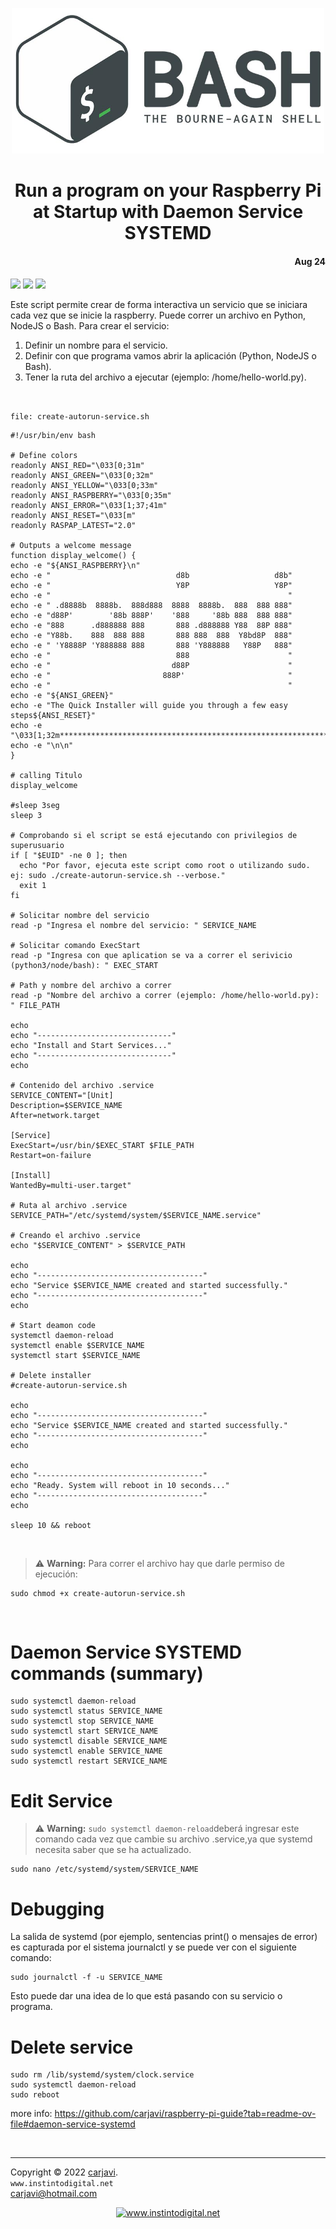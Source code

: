<p align="center"><img src="./img/bashlogo.png" width="500"  alt=" " /></p>
<h1 align="center">Run a program on your Raspberry Pi at Startup with Daemon Service SYSTEMD</h1> 
<h4 align="right">Aug 24</h4>

<img src="https://img.shields.io/badge/Hardware-Raspberry%20ver%204-red">
<img src="https://img.shields.io/badge/Hardware-Raspberry%203B%2B-red">
<img src="https://img.shields.io/badge/Hardware-Raspberry%20Zero-red">

<br>

Este script permite crear de forma interactiva un servicio que se iniciara cada vez que se inicie la raspberry. Puede correr un archivo en Python, NodeJS o Bash. Para crear el servicio:

1. Definir un nombre para el servicio.
2. Definir con que programa vamos abrir la aplicación (Python, NodeJS o Bash).
3. Tener la ruta del archivo a ejecutar (ejemplo: /home/hello-world.py).


<br>

```file: create-autorun-service.sh```
```
#!/usr/bin/env bash

# Define colors
readonly ANSI_RED="\033[0;31m"
readonly ANSI_GREEN="\033[0;32m"
readonly ANSI_YELLOW="\033[0;33m"
readonly ANSI_RASPBERRY="\033[0;35m"
readonly ANSI_ERROR="\033[1;37;41m"
readonly ANSI_RESET="\033[m"
readonly RASPAP_LATEST="2.0"

# Outputs a welcome message
function display_welcome() {
echo -e "${ANSI_RASPBERRY}\n"
echo -e "                            d8b                   d8b" 
echo -e "                            Y8P                   Y8P"
echo -e "                                                     "
echo -e " .d8888b  8888b.  888d888  8888  8888b.  888  888 888"
echo -e "d88P'        '88b 888P'    '888     '88b 888  888 888" 
echo -e "888      .d888888 888       888 .d888888 Y88  88P 888" 
echo -e "Y88b.    888  888 888       888 888  888  Y8bd8P  888" 
echo -e " 'Y8888P 'Y888888 888       888 'Y888888   Y88P   888" 
echo -e "                            888                      " 
echo -e "                           d88P                      " 
echo -e "                         888P'                       " 
echo -e "                                                     "
echo -e "${ANSI_GREEN}"
echo -e "The Quick Installer will guide you through a few easy steps${ANSI_RESET}"
echo -e "\033[1;32m***************************************************************$*\033[m"
echo -e "\n\n"
}

# calling Titulo 
display_welcome
    
#sleep 3seg
sleep 3

# Comprobando si el script se está ejecutando con privilegios de superusuario
if [ "$EUID" -ne 0 ]; then 
  echo "Por favor, ejecuta este script como root o utilizando sudo. ej: sudo ./create-autorun-service.sh --verbose."
  exit 1
fi

# Solicitar nombre del servicio
read -p "Ingresa el nombre del servicio: " SERVICE_NAME

# Solicitar comando ExecStart
read -p "Ingresa con que aplication se va a correr el serivicio (python3/node/bash): " EXEC_START

# Path y nombre del archivo a correr
read -p "Nombre del archivo a correr (ejemplo: /home/hello-world.py): " FILE_PATH

echo
echo "------------------------------"
echo "Install and Start Services..."
echo "------------------------------"
echo

# Contenido del archivo .service
SERVICE_CONTENT="[Unit]
Description=$SERVICE_NAME
After=network.target

[Service]
ExecStart=/usr/bin/$EXEC_START $FILE_PATH
Restart=on-failure

[Install]
WantedBy=multi-user.target"

# Ruta al archivo .service
SERVICE_PATH="/etc/systemd/system/$SERVICE_NAME.service"

# Creando el archivo .service
echo "$SERVICE_CONTENT" > $SERVICE_PATH

echo
echo "-------------------------------------"
echo "Service $SERVICE_NAME created and started successfully."
echo "-------------------------------------"
echo

# Start deamon code
systemctl daemon-reload
systemctl enable $SERVICE_NAME
systemctl start $SERVICE_NAME

# Delete installer
#create-autorun-service.sh

echo
echo "-------------------------------------"
echo "Service $SERVICE_NAME created and started successfully."
echo "-------------------------------------"
echo

echo
echo "-------------------------------------"
echo "Ready. System will reboot in 10 seconds..."
echo "-------------------------------------"
echo

sleep 10 && reboot
```

<br>

> :warning: **Warning:** Para correr el archivo hay que darle permiso de ejecución:
```
sudo chmod +x create-autorun-service.sh
```

<br>

# Daemon Service SYSTEMD commands (summary)
```
sudo systemctl daemon-reload
sudo systemctl status SERVICE_NAME
sudo systemctl stop SERVICE_NAME
sudo systemctl start SERVICE_NAME
sudo systemctl disable SERVICE_NAME
sudo systemctl enable SERVICE_NAME
sudo systemctl restart SERVICE_NAME
```
# Edit Service
> :warning: **Warning:** ```sudo systemctl daemon-reload```deberá ingresar este  comando cada vez que cambie su archivo .service,ya que systemd necesita saber que se ha actualizado.
```
sudo nano /etc/systemd/system/SERVICE_NAME
```

# Debugging
La salida de systemd (por ejemplo, sentencias print() o mensajes de error) es capturada por el sistema journalctl y se puede ver con el siguiente comando:
```
sudo journalctl -f -u SERVICE_NAME
```
Esto puede dar una idea de lo que está pasando con su servicio o programa.

# Delete service
```
sudo rm /lib/systemd/system/clock.service
sudo systemctl daemon-reload
sudo reboot
```


more info: https://github.com/carjavi/raspberry-pi-guide?tab=readme-ov-file#daemon-service-systemd

<br>

---
Copyright &copy; 2022 [carjavi](https://github.com/carjavi). <br>
```www.instintodigital.net``` <br>
carjavi@hotmail.com <br>
<p align="center">
    <a href="https://instintodigital.net/" target="_blank"><img src="./img/developer.png" height="100" alt="www.instintodigital.net"></a>
</p>

